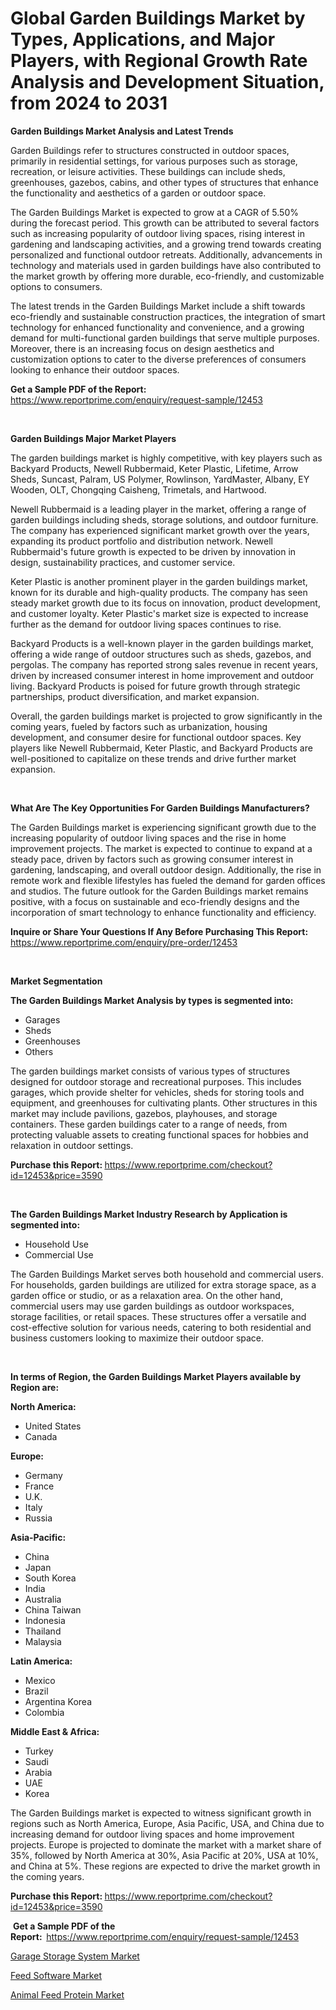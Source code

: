 <p><h1>Global Garden Buildings Market by Types, Applications, and Major Players, with Regional Growth Rate Analysis and Development Situation, from 2024 to 2031</h1></p><p><strong>Garden Buildings Market Analysis and Latest Trends</strong></p>
<p><p>Garden Buildings refer to structures constructed in outdoor spaces, primarily in residential settings, for various purposes such as storage, recreation, or leisure activities. These buildings can include sheds, greenhouses, gazebos, cabins, and other types of structures that enhance the functionality and aesthetics of a garden or outdoor space.</p><p>The Garden Buildings Market is expected to grow at a CAGR of 5.50% during the forecast period. This growth can be attributed to several factors such as increasing popularity of outdoor living spaces, rising interest in gardening and landscaping activities, and a growing trend towards creating personalized and functional outdoor retreats. Additionally, advancements in technology and materials used in garden buildings have also contributed to the market growth by offering more durable, eco-friendly, and customizable options to consumers.</p><p>The latest trends in the Garden Buildings Market include a shift towards eco-friendly and sustainable construction practices, the integration of smart technology for enhanced functionality and convenience, and a growing demand for multi-functional garden buildings that serve multiple purposes. Moreover, there is an increasing focus on design aesthetics and customization options to cater to the diverse preferences of consumers looking to enhance their outdoor spaces.</p></p>
<p><strong>Get a Sample PDF of the Report:&nbsp;</strong> <a href="https://www.reportprime.com/enquiry/request-sample/12453">https://www.reportprime.com/enquiry/request-sample/12453</a></p>
<p>&nbsp;</p>
<p><strong>Garden Buildings Major Market Players</strong></p>
<p><p>The garden buildings market is highly competitive, with key players such as Backyard Products, Newell Rubbermaid, Keter Plastic, Lifetime, Arrow Sheds, Suncast, Palram, US Polymer, Rowlinson, YardMaster, Albany, EY Wooden, OLT, Chongqing Caisheng, Trimetals, and Hartwood. </p><p>Newell Rubbermaid is a leading player in the market, offering a range of garden buildings including sheds, storage solutions, and outdoor furniture. The company has experienced significant market growth over the years, expanding its product portfolio and distribution network. Newell Rubbermaid's future growth is expected to be driven by innovation in design, sustainability practices, and customer service.</p><p>Keter Plastic is another prominent player in the garden buildings market, known for its durable and high-quality products. The company has seen steady market growth due to its focus on innovation, product development, and customer loyalty. Keter Plastic's market size is expected to increase further as the demand for outdoor living spaces continues to rise.</p><p>Backyard Products is a well-known player in the garden buildings market, offering a wide range of outdoor structures such as sheds, gazebos, and pergolas. The company has reported strong sales revenue in recent years, driven by increased consumer interest in home improvement and outdoor living. Backyard Products is poised for future growth through strategic partnerships, product diversification, and market expansion.</p><p>Overall, the garden buildings market is projected to grow significantly in the coming years, fueled by factors such as urbanization, housing development, and consumer desire for functional outdoor spaces. Key players like Newell Rubbermaid, Keter Plastic, and Backyard Products are well-positioned to capitalize on these trends and drive further market expansion.</p></p>
<p>&nbsp;</p>
<p><strong>What Are The Key Opportunities For Garden Buildings Manufacturers?</strong></p>
<p><p>The Garden Buildings market is experiencing significant growth due to the increasing popularity of outdoor living spaces and the rise in home improvement projects. The market is expected to continue to expand at a steady pace, driven by factors such as growing consumer interest in gardening, landscaping, and overall outdoor design. Additionally, the rise in remote work and flexible lifestyles has fueled the demand for garden offices and studios. The future outlook for the Garden Buildings market remains positive, with a focus on sustainable and eco-friendly designs and the incorporation of smart technology to enhance functionality and efficiency.</p></p>
<p><strong>Inquire or Share Your Questions If Any Before Purchasing This Report:</strong> <a href="https://www.reportprime.com/enquiry/pre-order/12453">https://www.reportprime.com/enquiry/pre-order/12453</a></p>
<p>&nbsp;</p>
<p><strong>Market Segmentation</strong></p>
<p><strong>The Garden Buildings Market Analysis by types is segmented into:</strong></p>
<p><ul><li>Garages</li><li>Sheds</li><li>Greenhouses</li><li>Others</li></ul></p>
<p><p>The garden buildings market consists of various types of structures designed for outdoor storage and recreational purposes. This includes garages, which provide shelter for vehicles, sheds for storing tools and equipment, and greenhouses for cultivating plants. Other structures in this market may include pavilions, gazebos, playhouses, and storage containers. These garden buildings cater to a range of needs, from protecting valuable assets to creating functional spaces for hobbies and relaxation in outdoor settings.</p></p>
<p><strong>Purchase this Report:&nbsp;</strong><a href="https://www.reportprime.com/checkout?id=12453&price=3590">https://www.reportprime.com/checkout?id=12453&price=3590</a></p>
<p>&nbsp;</p>
<p><strong>The Garden Buildings Market Industry Research by Application is segmented into:</strong></p>
<p><ul><li>Household Use</li><li>Commercial Use</li></ul></p>
<p><p>The Garden Buildings Market serves both household and commercial users. For households, garden buildings are utilized for extra storage space, as a garden office or studio, or as a relaxation area. On the other hand, commercial users may use garden buildings as outdoor workspaces, storage facilities, or retail spaces. These structures offer a versatile and cost-effective solution for various needs, catering to both residential and business customers looking to maximize their outdoor space.</p></p>
<p>&nbsp;</p>
<p><strong>In terms of Region, the Garden Buildings Market Players available by Region are:</strong></p>
<p>
    <p> <strong> North America: </strong>
        <ul>
            <li>United States</li>
            <li>Canada</li>
        </ul>
        </p> 
    <p> <strong> Europe: </strong>
        <ul>
            <li>Germany</li>
            <li>France</li>
            <li>U.K.</li>
            <li>Italy</li>
            <li>Russia</li>
        </ul>
        </p> 
    <p> <strong> Asia-Pacific: </strong>
        <ul>
            <li>China</li>
            <li>Japan</li>
            <li>South Korea</li>
            <li>India</li>
            <li>Australia</li>
            <li>China Taiwan</li>
            <li>Indonesia</li>
            <li>Thailand</li>
            <li>Malaysia</li>
        </ul>
        </p> 
    <p> <strong> Latin America: </strong>
        <ul>
            <li>Mexico</li>
            <li>Brazil</li>
            <li>Argentina Korea</li>
            <li>Colombia</li>
        </ul>
        </p> 
    <p> <strong> Middle East & Africa: </strong>
        <ul>
            <li>Turkey</li>
            <li>Saudi</li>
            <li>Arabia</li>
            <li>UAE</li>
            <li>Korea</li>
        </ul>
    </p>
    </p>
<p><p>The Garden Buildings market is expected to witness significant growth in regions such as North America, Europe, Asia Pacific, USA, and China due to increasing demand for outdoor living spaces and home improvement projects. Europe is projected to dominate the market with a market share of 35%, followed by North America at 30%, Asia Pacific at 20%, USA at 10%, and China at 5%. These regions are expected to drive the market growth in the coming years.</p></p>
<p><strong>Purchase this Report: </strong><a href="https://www.reportprime.com/checkout?id=12453&price=3590">https://www.reportprime.com/checkout?id=12453&price=3590</a></p>
<p>&nbsp;<strong>Get a Sample PDF of the Report:&nbsp;&nbsp;</strong><a href="https://www.reportprime.com/enquiry/request-sample/12453">https://www.reportprime.com/enquiry/request-sample/12453</a></p>
<p><strong></strong></p>
<p><p><a href="https://github.com/edytherolanlouisejk1miz0wig/Market-Research-Report-List-1/blob/main/garage-storage-system-market.md">Garage Storage System Market</a></p><p><a href="https://meowing-canidae-761.notion.site/Feed-Software-Market-Size-Growth-Outlook-from-2024-to-2031-projecting-at-Market-s-Trends-Analysis--6f37bec4c9bb4f3c8283a59d57575a6c">Feed Software Market</a></p><p><a href="https://military-diascia-e68.notion.site/Animal-Feed-Protein-Market-Size-Furnishes-Valuable-Information-Encompassing-Market-Share-Market-Tre-2db3bd84cd704ef1b606d63d35d20985">Animal Feed Protein Market</a></p></p>
